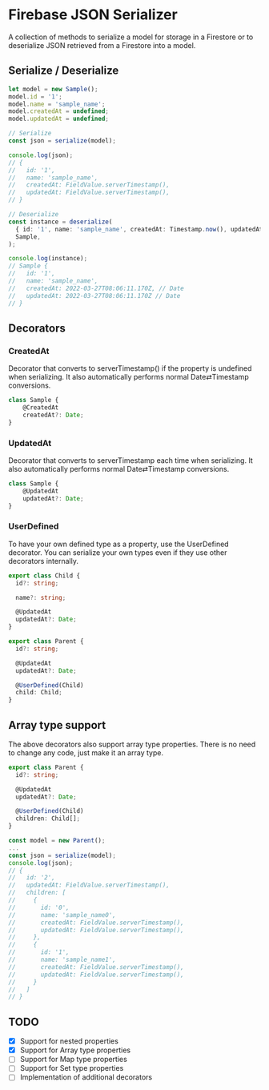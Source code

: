 # Firebase JSON Serializer

A collection of methods to serialize a model for storage in a Firestore or to deserialize JSON retrieved from a Firestore into a model.

## Serialize / Deserialize

```ts
let model = new Sample();
model.id = '1';
model.name = 'sample_name';
model.createdAt = undefined;
model.updatedAt = undefined;

// Serialize
const json = serialize(model);

console.log(json);
// {
//   id: '1',
//   name: 'sample_name',
//   createdAt: FieldValue.serverTimestamp(),
//   updatedAt: FieldValue.serverTimestamp(),
// }

// Deserialize
const instance = deserialize(
  { id: '1', name: 'sample_name', createdAt: Timestamp.now(), updatedAt: Timestamp.now() },
  Sample,
);

console.log(instance);
// Sample {
//   id: '1',
//   name: 'sample_name',
//   createdAt: 2022-03-27T08:06:11.170Z, // Date
//   updatedAt: 2022-03-27T08:06:11.170Z // Date
// }

```

## Decorators

### CreatedAt

Decorator that converts to serverTimestamp() if the property is undefined when serializing.
It also automatically performs normal Date⇄Timestamp conversions.

```ts
class Sample {
    @CreatedAt
    createdAt?: Date;
}
```

### UpdatedAt

Decorator that converts to serverTimestamp each time when serializing.
It also automatically performs normal Date⇄Timestamp conversions.

```ts
class Sample {
    @UpdatedAt
    updatedAt?: Date;
}
```

### UserDefined

To have your own defined type as a property, use the UserDefined decorator.
You can serialize your own types even if they use other decorators internally.

```ts
export class Child {
  id?: string;

  name?: string;

  @UpdatedAt
  updatedAt?: Date;
}

export class Parent {
  id?: string;

  @UpdatedAt
  updatedAt?: Date;

  @UserDefined(Child)
  child: Child;
}
```

## Array type support

The above decorators also support array type properties.
There is no need to change any code, just make it an array type.

```ts
export class Parent {
  id?: string;

  @UpdatedAt
  updatedAt?: Date;

  @UserDefined(Child)
  children: Child[];
}

const model = new Parent();
...
const json = serialize(model);
console.log(json);
// {
//   id: '2',
//   updatedAt: FieldValue.serverTimestamp(),
//   children: [
//     {
//       id: '0',
//       name: 'sample_name0',
//       createdAt: FieldValue.serverTimestamp(),
//       updatedAt: FieldValue.serverTimestamp(),
//     },
//     {
//       id: '1',
//       name: 'sample_name1',
//       createdAt: FieldValue.serverTimestamp(),
//       updatedAt: FieldValue.serverTimestamp(),
//     }
//   ]
// }
```

## TODO

- [x] Support for nested properties
- [x] Support for Array type properties
- [ ] Support for Map type properties
- [ ] Support for Set type properties
- [ ] Implementation of additional decorators